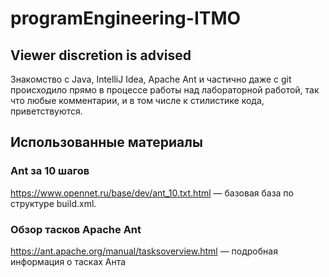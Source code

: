 # programEngineering-ITMO

## Viewer discretion is advised

Знакомство с Java, IntelliJ Idea, Apache Ant и частично даже с git происходило прямо в процессе работы над лабораторной работой, так что любые комментарии, и в том числе к стилистике кода, приветствуются.

## Использованные материалы 

### Ant за 10 шагов
https://www.opennet.ru/base/dev/ant_10.txt.html — базовая база по структуре build.xml. 

### Обзор тасков Apache Ant
https://ant.apache.org/manual/tasksoverview.html — подробная информация о тасках Анта
